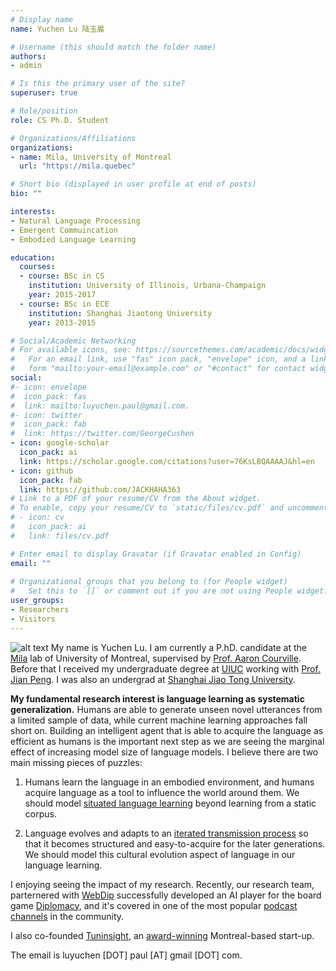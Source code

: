 ```yaml
---
# Display name
name: Yuchen Lu 陆玉晨

# Username (this should match the folder name)
authors:
- admin

# Is this the primary user of the site?
superuser: true

# Role/position
role: CS Ph.D. Student

# Organizations/Affiliations
organizations:
- name: Mila, University of Montreal
  url: "https://mila.quebec"

# Short bio (displayed in user profile at end of posts)
bio: ""

interests:
- Natural Language Processing
- Emergent Commuincation
- Embodied Language Learning

education:
  courses:
  - course: BSc in CS
    institution: University of Illinois, Urbana-Champaign
    year: 2015-2017
  - course: BSc in ECE
    institution: Shanghai Jiaotong University
    year: 2013-2015

# Social/Academic Networking
# For available icons, see: https://sourcethemes.com/academic/docs/widgets/#icons
#   For an email link, use "fas" icon pack, "envelope" icon, and a link in the
#   form "mailto:your-email@example.com" or "#contact" for contact widget.
social:
#- icon: envelope
#  icon_pack: fas
#  link: mailto:luyuchen.paul@gmail.com.
#- icon: twitter
#  icon_pack: fab
#  link: https://twitter.com/GeorgeCushen
- icon: google-scholar
  icon_pack: ai
  link: https://scholar.google.com/citations?user=76KsLBQAAAAJ&hl=en
- icon: github
  icon_pack: fab
  link: https://github.com/JACKHAHA363
# Link to a PDF of your resume/CV from the About widget.
# To enable, copy your resume/CV to `static/files/cv.pdf` and uncomment the lines below.  
# - icon: cv
#   icon_pack: ai
#   link: files/cv.pdf

# Enter email to display Gravatar (if Gravatar enabled in Config)
email: ""
  
# Organizational groups that you belong to (for People widget)
#   Set this to `[]` or comment out if you are not using People widget.  
user_groups:
- Researchers
- Visitors
---
```


![alt text](img/quote.jpg)
My name is Yuchen Lu. I am currently a P.hD. candidate at the [Mila](https://mila.quebec/) lab of University of Montreal, supervised by [Prof. Aaron Courville](https://scholar.google.com/citations?user=km6CP8cAAAAJ&hl=en). Before that I received my undergraduate degree at [UIUC](http://cs.illinois.edu/) working with [Prof. Jian Peng](http://jianpeng.web.engr.illinois.edu/). I was also an undergrad at [Shanghai Jiao Tong University](https://www.sjtu.edu.cn/).

**My fundamental research interest is language learning as systematic generalization.**
Humans are able to generate unseen novel utterances from a limited sample of data, while current machine learning approaches fall short on. Building an intelligent agent that is able to acquire the language as efficient as humans is the important next step as we are seeing the marginal effect of increasing model size of language models.
I believe there are two main missing pieces of puzzles: 

1) Humans learn the language in an embodied environment, and humans acquire language as a tool to influence the world around them. We should model [situated language learning](https://files.eric.ed.gov/fulltext/ED556704.pdf) beyond learning from a static corpus.

2) Language evolves and adapts to an [iterated transmission process](https://cocosci.princeton.edu/tom/papers/IteratedLearningEvolutionLanguage.pdf) so that it becomes structured and easy-to-acquire for the later generations. We should model this cultural evolution aspect of language in our language learning.


I enjoying seeing the impact of my research. Recently, our research team, parternered with [WebDip](http://webdiplomacy.net/) successfully developed an AI player for the board game [Diplomacy](https://en.wikipedia.org/wiki/Diplomacy_(game)), and it's covered in one of the most popular [podcast channels](https://diplomacygames.com/rise-of-the-bots/) in the community.

I also co-founded [Tuninsight](http://tuinsight.com/), an [award-winning](https://tuninsight.com/news/) Montreal-based start-up. 

The email is luyuchen [DOT] paul [AT] gmail [DOT] com. 
